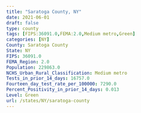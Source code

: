 ```yaml
---
title: "Saratoga County, NY"
date: 2021-06-01
draft: false
type: county
tags: [FIPS:36091.0,FEMA:2.0,Medium metro,Green]
categories: [NY]
County: Saratoga County
State: NY
FIPS: 36091.0
FEMA_Region: 2.0
Population: 229863.0
NCHS_Urban_Rural_Classification: Medium metro
Tests_in_prior_14_days: 16757.0
Fourteen_day_test_rate_per_100000: 7290.0
Percent_Positivity_in_prior_14_days: 0.013
Level: Green
url: /states/NY/saratoga-county
---
```



